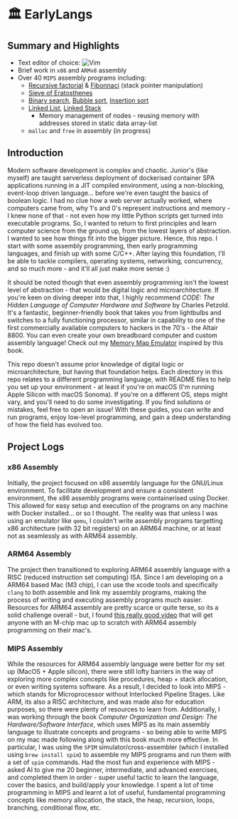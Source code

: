 # 🏛️ EarlyLangs

## Summary and Highlights

* Text editor of choice: ![Vim](https://img.shields.io/badge/-Vim-333333?style=flat&logo=vim)&nbsp;
* Brief work in `x86` and `ARMv8` assembly
* Over 40 `MIPS` assembly programs including:
    * [Recursive factorial](https://github.com/anishsharma21/EarlyLangs/blob/main/MIPS_asm/recursive_factorial.s) & [Fibonnaci](https://github.com/anishsharma21/EarlyLangs/blob/main/MIPS_asm/recursive_fibonacci.s) (stack pointer manipulation)
    * [Sieve of Eratosthenes](https://github.com/anishsharma21/EarlyLangs/blob/main/MIPS_asm/sieve_of_eratosthenes.s)
    * [Binary search](https://github.com/anishsharma21/EarlyLangs/blob/main/MIPS_asm/binary_search.s), [Bubble sort](https://github.com/anishsharma21/EarlyLangs/blob/main/MIPS_asm/bubble_sort.s), [Insertion sort](https://github.com/anishsharma21/EarlyLangs/blob/main/MIPS_asm/insertion_sort.s)
    * [Linked List](https://github.com/anishsharma21/EarlyLangs/blob/main/MIPS_asm/linkedlist.s), [Linked Stack](https://github.com/anishsharma21/EarlyLangs/blob/main/MIPS_asm/linkedstack.s)
        * Memory management of nodes - reusing memory with addresses stored in static data array-list
    * `malloc` and `free` in assembly (in progress)

## Introduction

Modern software development is complex and chaotic. Junior's (like myself) are taught serverless deployment of dockerised container SPA applications running in a JIT compiled environment, using a non-blocking, event-loop driven language... before we're even taught the basics of boolean logic. I had no clue how a web server actually worked, where computers came from, why 1's and 0's represent instructions and memory - I knew none of that - not even how my little Python scripts get turned into executable programs. So, I wanted to return to first principles and learn computer science from the ground up, from the lowest layers of abstraction. I wanted to see how things fit into the bigger picture. Hence, this repo. I start with some assembly programming, then early programming languages, and finish up with some C/C++. After laying this foundation, I'll be able to tackle compilers, operating systems, networking, concurrency, and so much more - and it'll all just make more sense :)

It should be noted though that even assembly programming isn't the lowest level of abstraction - that would be digital logic and microarchitecture. If you're keen on diving deeper into that, I highly recommend *CODE: The Hidden Language of Computer Hardware and Software* by Charles Petzold. It's a fantastic, beginner-friendly book that takes you from lightbulbs and switches to a fully functioning processor, similar in capability to one of the first commercially available computers to hackers in the 70's - the Altair 8800. You can even create your own breadboard computer and custom assembly language! Check out my [Memory Map Emulator](https://github.com/anishsharma21/Memory-Map-Emulator) inspired by this book.

This repo doesn't assume prior knowledge of digital logic or microarchitecture, but having that foundation helps. Each directory in this repo relates to a different programming language, with README files to help you set up your environment - at least if you're on macOS (I'm running Apple Silicon with macOS Sonoma). If you're on a different OS, steps might vary, and you'll need to do some investigating. If you find solutions or mistakes, feel free to open an issue! With these guides, you can write and run programs, enjoy low-level programming, and gain a deep understanding of how the field has evolved too.

## Project Logs

### x86 Assembly

Initially, the project focused on x86 assembly language for the GNU/Linux environment. To facilitate development and ensure a consistent environment, the x86 assembly programs were containerised using Docker. This allowed for easy setup and execution of the programs on any machine with Docker installed... or so I thought. The reality was that unless I was using an emulator like `qemu`, I couldn't write assembly programs targetting x86 architecture (with 32 bit registers) on an ARM64 machine, or at least not as seamlessly as with ARM64 assembly.

### ARM64 Assembly

The project then transitioned to exploring ARM64 assembly language with a RISC (reduced instruction set computing) ISA. Since I am developing on a ARM64 based Mac (M3 chip), I can use the xcode tools and specifically `clang` to both assemble and link my assembly programs, making the process of writing and executing assembly programs much easier. Resources for ARM64 assembly are pretty scarce or quite terse, so its a solid challenge overall - but, I found [this really good video](https://www.youtube.com/watch?v=rg6kU42LQcY) that will get anyone with an M-chip mac up to scratch with ARM64 assembly programming on their mac's.

### MIPS Assembly

While the resources for ARM64 assembly language were better for my set up (MacOS + Apple silicon), there were still lofty barriers in the way of exploring more complex concepts like procedures, heap + stack allocation, or even writing systems software. As a result, I decided to look into MIPS - which stands for Microprocessor without Interlocked Pipeline Stages. Like ARM, its also a RISC architecture, and was made also for education purposes, so there were plenty of resources to learn from. Additionally, I was working through the book *Computer Organization and Design: The Hardware/Software Interface*, which uses MIPS as its main assembly language to illustrate concepts and programs - so being able to write MIPS on my mac made following along with this book much more effective. In particular, I was using the `SPIM` simulator/cross-assembler (which I installed using `brew install spim`) to assemble my MIPS programs and run them with a set of `spim` commands.
Had the most fun and experience with MIPS - asked AI to give me 20 beginner, intermediate, and advanced exercises, and completed them in order - super useful tactic to learn the language, cover the basics, and build/apply your knowledge. I spent a lot of time programming in MIPS and learnt a lot of useful, fundamental programming concepts like memory allocation, the stack, the heap, recursion, loops, branching, conditional flow, etc.
